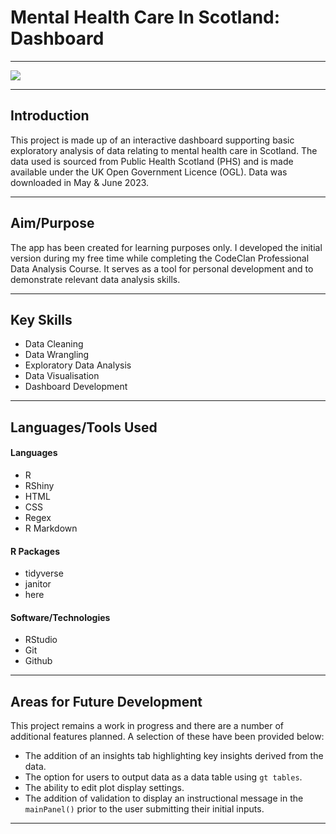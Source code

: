 # Mental Health Care In Scotland: Dashboard
 
------------------------------------------------------------------------

![](/Users/stuartstenhouse/Codeclan/mental_health_care_scotland_dashboard/www/readme_screenshot_a.png)

------------------------------------------------------------------------

## Introduction

This project is made up of an interactive dashboard supporting basic exploratory analysis of data relating to mental health care in Scotland. The data used is sourced from Public Health Scotland (PHS) and is made available under the UK Open Government Licence (OGL). Data was downloaded in May & June 2023.

------------------------------------------------------------------------

## Aim/Purpose

The app has been created for learning purposes only. I developed the initial version during my free time while completing
the CodeClan Professional Data Analysis Course. It serves as a tool for personal development and to demonstrate relevant data analysis skills.

------------------------------------------------------------------------

## Key Skills

- Data Cleaning
- Data Wrangling
- Exploratory Data Analysis
- Data Visualisation
- Dashboard Development

------------------------------------------------------------------------

## Languages/Tools Used

#### Languages

-   R
-   RShiny
-   HTML
-   CSS
-   Regex
-   R Markdown

#### R Packages

-   tidyverse
-   janitor
-   here

#### Software/Technologies

-   RStudio
-   Git
-   Github

------------------------------------------------------------------------

## Areas for Future Development

This project remains a work in progress and there are a number of additional features planned.
A selection of these have been provided below:

- The addition of an insights tab highlighting key insights derived from the data.
- The option for users to output data as a data table using `gt tables`.
- The ability to edit plot display settings.
- The addition of validation to display an instructional message in the `mainPanel()` prior to
the user submitting their initial inputs.

------------------------------------------------------------------------
